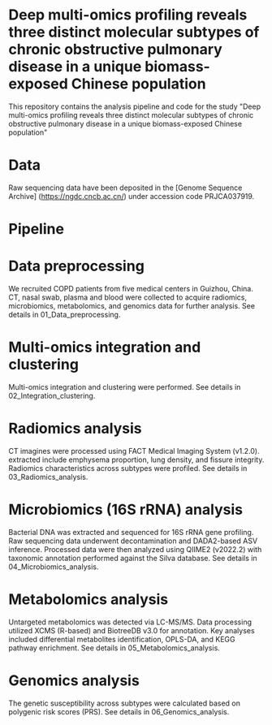 # Deep multi-omics profiling reveals three distinct molecular subtypes of chronic obstructive pulmonary disease in a unique biomass-exposed Chinese population
This repository contains the analysis pipeline and code for the study "Deep multi-omics profiling reveals three distinct molecular subtypes of chronic obstructive pulmonary disease in a unique biomass-exposed Chinese population"
# Data
Raw sequencing data have been deposited in the [Genome Sequence Archive] (https://ngdc.cncb.ac.cn/) under accession code PRJCA037919.
# Pipeline
# Data preprocessing
We recruited COPD patients from five medical centers in Guizhou, China. CT, nasal swab, plasma and blood were collected to acquire radiomics, microbiomics, metabolomics, and genomics data for further analysis. See details in 01_Data_preprocessing.
# Multi-omics integration and clustering
Multi-omics integration and clustering were performed. See details in 02_Integration_clustering.
# Radiomics analysis
CT imagines were processed using FACT Medical Imaging System (v1.2.0).  extracted include emphysema proportion, lung density, and fissure integrity. Radiomics characteristics across subtypes were profiled. See details in 03_Radiomics_analysis.
# Microbiomics (16S rRNA) analysis
Bacterial DNA was extracted and sequenced for 16S rRNA gene profiling. Raw sequencing data underwent decontamination and DADA2-based ASV inference. Processed data were then analyzed using QIIME2 (v2022.2) with taxonomic annotation performed against the Silva database. See details in 04_Microbiomics_analysis.
# Metabolomics analysis
Untargeted metabolomics was detected via LC-MS/MS. Data processing utilized XCMS (R-based) and BiotreeDB v3.0 for annotation. Key analyses included differential metabolites identification, OPLS-DA, and KEGG pathway enrichment. See details in 05_Metabolomics_analysis.
# Genomics analysis
The genetic susceptibility across subtypes were calculated based on polygenic risk scores (PRS). See details in 06_Genomics_analysis.
